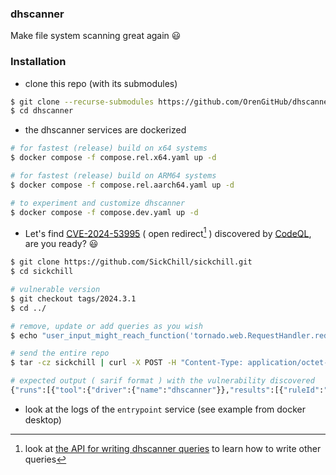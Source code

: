 ### dhscanner

Make file system scanning great again :smiley:

### Installation

- clone this repo (with its submodules)

```bash
$ git clone --recurse-submodules https://github.com/OrenGitHub/dhscanner
$ cd dhscanner
```

- the dhscanner services are dockerized

```bash
# for fastest (release) build on x64 systems
$ docker compose -f compose.rel.x64.yaml up -d

# for fastest (release) build on ARM64 systems
$ docker compose -f compose.rel.aarch64.yaml up -d

# to experiment and customize dhscanner
$ docker compose -f compose.dev.yaml up -d
```

- Let's find [CVE-2024-53995][1] ( open redirect[^1] ) discovered by [CodeQL][2], are you ready? 😃

```bash
$ git clone https://github.com/SickChill/sickchill.git
$ cd sickchill

# vulnerable version
$ git checkout tags/2024.3.1
$ cd ../

# remove, update or add queries as you wish
$ echo "user_input_might_reach_function('tornado.web.RequestHandler.redirect')." > sickchill/.dhscanner.queries

# send the entire repo
$ tar -cz sickchill | curl -X POST -H "Content-Type: application/octet-stream" -H "Authorization: Bearer ${BEARER_TOKEN}" -H "X-Directory-Name: sickchill" -H "Ignore-Testing-Code: true" --data-binary @- http://127.0.0.1:443/${APPROVED_URL} --insecure

# expected output ( sarif format ) with the vulnerability discovered
{"runs":[{"tool":{"driver":{"name":"dhscanner"}},"results":[{"ruleId":"dataflow","message":{"text":"open redirect"},"locations":[{"physicalLocation":{"artifactLocation":{"uri":"sickchill"},"resgion":{"lineStart":33,"lineEnd":33,"colStart":8,"colEnd":65}}}]}]}]}
```

- look at the logs of the `entrypoint` service (see example from docker desktop)

[^1]: look at [the API for writing dhscanner queries](QUERIES.md) to learn how to write other queries

[1]: https://nvd.nist.gov/vuln/detail/CVE-2024-53995
[2]: https://securitylab.github.com/advisories/GHSL-2024-283_GHSL-2024-291_sickchill_sickchill/
